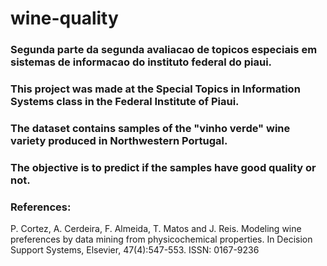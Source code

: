 # wine-quality
### Segunda parte da segunda avaliacao de topicos especiais em sistemas de informacao do instituto federal do piaui.

### This project was made at the Special Topics in Information Systems class in the Federal Institute of Piaui.
### The dataset contains samples of the "vinho verde" wine variety produced in Northwestern Portugal.
### The objective is to predict if the samples have good quality or not.

### References:
 P. Cortez, A. Cerdeira, F. Almeida, T. Matos and J. Reis. 
  Modeling wine preferences by data mining from physicochemical properties.
  In Decision Support Systems, Elsevier, 47(4):547-553. ISSN: 0167-9236
